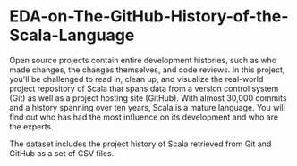 # EDA-on-The-GitHub-History-of-the-Scala-Language
Open source projects contain entire development histories, such as who made changes, the changes themselves, and code reviews.
In this project, you'll be challenged to read in, clean up, and visualize the real-world project repository of Scala that spans data from a version control system (Git) as well as a project hosting site (GitHub).
With almost 30,000 commits and a history spanning over ten years, Scala is a mature language. 
You will find out who has had the most influence on its development and who are the experts.

The dataset includes the project history of Scala retrieved from Git and GitHub as a set of CSV files.
